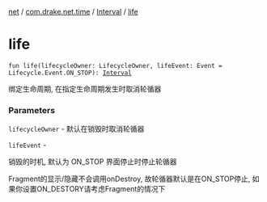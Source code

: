 [net](../../index.md) / [com.drake.net.time](../index.md) / [Interval](index.md) / [life](./life.md)

# life

`fun life(lifecycleOwner: LifecycleOwner, lifeEvent: Event = Lifecycle.Event.ON_STOP): `[`Interval`](index.md)

绑定生命周期, 在指定生命周期发生时取消轮循器

### Parameters

`lifecycleOwner` - 默认在销毁时取消轮循器

`lifeEvent` -

销毁的时机, 默认为 ON_STOP 界面停止时停止轮循器



Fragment的显示/隐藏不会调用onDestroy, 故轮循器默认是在ON_STOP停止, 如果你设置ON_DESTORY请考虑Fragment的情况下

